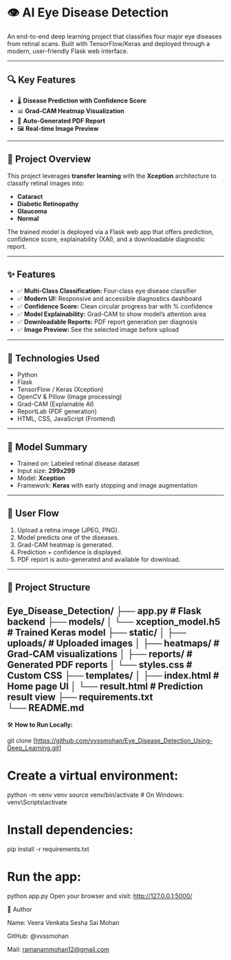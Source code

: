 # 👁️ AI Eye Disease Detection

An end-to-end deep learning project that classifies four major eye diseases from retinal scans.
Built with TensorFlow/Keras and deployed through a modern, user-friendly Flask web interface.

---

## 🔍 Key Features

- 🌡️ **Disease Prediction with Confidence Score**
- 📊 **Grad-CAM Heatmap Visualization**
- 📄 **Auto-Generated PDF Report**
- 🖼️ **Real-time Image Preview**

---


## 📘 Project Overview

This project leverages **transfer learning** with the **Xception** architecture to classify retinal images into:

- **Cataract**
- **Diabetic Retinopathy**
- **Glaucoma**
- **Normal**

The trained model is deployed via a Flask web app that offers prediction, confidence score, explainability (XAI), and a downloadable diagnostic report.

---

## ✨ Features

- ✅ **Multi-Class Classification:** Four-class eye disease classifier
- ✅ **Modern UI:** Responsive and accessible diagnostics dashboard
- ✅ **Confidence Score:** Clean circular progress bar with % confidence
- ✅ **Model Explainability:** Grad-CAM to show model’s attention area
- ✅ **Downloadable Reports:** PDF report generation per diagnosis
- ✅ **Image Preview:** See the selected image before upload

---

## 🧠 Technologies Used

- Python 
- Flask
- TensorFlow / Keras (Xception)
- OpenCV & Pillow (Image processing)
- Grad-CAM (Explainable AI)
- ReportLab (PDF generation)
- HTML, CSS, JavaScript (Frontend)

---

## 🧪 Model Summary

- Trained on: Labeled retinal disease dataset
- Input size: **299x299**
- Model: **Xception**
- Framework: **Keras** with early stopping and image augmentation

---

## 🚀 User Flow

1. Upload a retina image (JPEG, PNG).
2. Model predicts one of the diseases.
3. Grad-CAM heatmap is generated.
4. Prediction + confidence is displayed.
5. PDF report is auto-generated and available for download.

---

## 📂 Project Structure
Eye_Disease_Detection/
├── app.py                  # Flask backend
├── models/
│   └── xception_model.h5   # Trained Keras model
├── static/
│   ├── uploads/            # Uploaded images
│   ├── heatmaps/           # Grad-CAM visualizations
│   ├── reports/            # Generated PDF reports
│   └── styles.css          # Custom CSS
├── templates/
│   ├── index.html          # Home page UI
│   └── result.html         # Prediction result view
├── requirements.txt       
└── README.md              
---

🛠️ **How to Run Locally:**

git clone [https://github.com/vvssmohan/Eye_Disease_Detection_Using-Deep_Learning.git]


# Create a virtual environment:
python -m venv venv
source venv/bin/activate  # On Windows: venv\Scripts\activate

# Install dependencies:
pip install -r requirements.txt

# Run the app:
python app.py
Open your browser and visit: http://127.0.0.1:5000/

🙌 Author

Name: Veera Venkata Sesha Sai Mohan

GitHub: @vvssmohan

Mail: ramanammohan12@gmail.com







